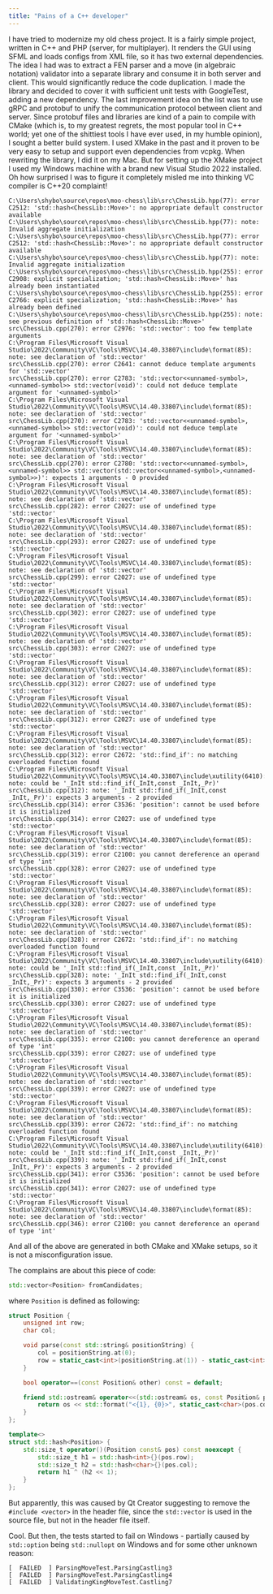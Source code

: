```yaml
---
title: "Pains of a C++ developer"
---
```


I have tried to modernize my old chess project.
It is a fairly simple project, written in C++ and PHP (server, for multiplayer). It renders the GUI using SFML and loads configs from XML file, so it has two external dependencies.
The idea I had was to extract a FEN parser and a move (in algebraic notation) validator into a separate library and consume it in both server and client. This would significantly reduce the code duplication.
I made the library and decided to cover it with sufficient unit tests with GoogleTest, adding a new dependency.
The last improvement idea on the list was to use gRPC and protobuf to unify the communication protocol between client and server.
Since protobuf files and libraries are kind of a pain to compile with CMake (which is, to my greatest regrets, the most popular tool in C++ world; yet one of the shittiest tools I have ever used, in my humble opinion),
I sought a better build system. I used XMake in the past and it proven to be very easy to setup and support even dependencies from vcpkg.
When rewriting the library, I did it on my Mac. But for setting up the XMake project I used my Windows machine with a brand new Visual Studio 2022 installed.
Oh how surprised I was to figure it completely misled me into thinking VC compiler is C++20 complaint!

```
C:\Users\shybo\source\repos\moo-chess\lib\src\ChessLib.hpp(77): error C2512: 'std::hash<ChessLib::Move>': no appropriate default constructor available
C:\Users\shybo\source\repos\moo-chess\lib\src\ChessLib.hpp(77): note: Invalid aggregate initialization
C:\Users\shybo\source\repos\moo-chess\lib\src\ChessLib.hpp(77): error C2512: 'std::hash<ChessLib::Move>': no appropriate default constructor available
C:\Users\shybo\source\repos\moo-chess\lib\src\ChessLib.hpp(77): note: Invalid aggregate initialization
C:\Users\shybo\source\repos\moo-chess\lib\src\ChessLib.hpp(255): error C2908: explicit specialization; 'std::hash<ChessLib::Move>' has already been instantiated
C:\Users\shybo\source\repos\moo-chess\lib\src\ChessLib.hpp(255): error C2766: explicit specialization; 'std::hash<ChessLib::Move>' has already been defined
C:\Users\shybo\source\repos\moo-chess\lib\src\ChessLib.hpp(255): note: see previous definition of 'std::hash<ChessLib::Move>'
src\ChessLib.cpp(270): error C2976: 'std::vector': too few template arguments
C:\Program Files\Microsoft Visual Studio\2022\Community\VC\Tools\MSVC\14.40.33807\include\format(85): note: see declaration of 'std::vector'
src\ChessLib.cpp(270): error C2641: cannot deduce template arguments for 'std::vector'
src\ChessLib.cpp(270): error C2783: 'std::vector<<unnamed-symbol>,<unnamed-symbol>> std::vector(void)': could not deduce template argument for '<unnamed-symbol>'
C:\Program Files\Microsoft Visual Studio\2022\Community\VC\Tools\MSVC\14.40.33807\include\format(85): note: see declaration of 'std::vector'
src\ChessLib.cpp(270): error C2783: 'std::vector<<unnamed-symbol>,<unnamed-symbol>> std::vector(void)': could not deduce template argument for '<unnamed-symbol>'
C:\Program Files\Microsoft Visual Studio\2022\Community\VC\Tools\MSVC\14.40.33807\include\format(85): note: see declaration of 'std::vector'
src\ChessLib.cpp(270): error C2780: 'std::vector<<unnamed-symbol>,<unnamed-symbol>> std::vector(std::vector<<unnamed-symbol>,<unnamed-symbol>>)': expects 1 arguments - 0 provided
C:\Program Files\Microsoft Visual Studio\2022\Community\VC\Tools\MSVC\14.40.33807\include\format(85): note: see declaration of 'std::vector'
src\ChessLib.cpp(282): error C2027: use of undefined type 'std::vector'
C:\Program Files\Microsoft Visual Studio\2022\Community\VC\Tools\MSVC\14.40.33807\include\format(85): note: see declaration of 'std::vector'
src\ChessLib.cpp(293): error C2027: use of undefined type 'std::vector'
C:\Program Files\Microsoft Visual Studio\2022\Community\VC\Tools\MSVC\14.40.33807\include\format(85): note: see declaration of 'std::vector'
src\ChessLib.cpp(299): error C2027: use of undefined type 'std::vector'
C:\Program Files\Microsoft Visual Studio\2022\Community\VC\Tools\MSVC\14.40.33807\include\format(85): note: see declaration of 'std::vector'
src\ChessLib.cpp(302): error C2027: use of undefined type 'std::vector'
C:\Program Files\Microsoft Visual Studio\2022\Community\VC\Tools\MSVC\14.40.33807\include\format(85): note: see declaration of 'std::vector'
src\ChessLib.cpp(303): error C2027: use of undefined type 'std::vector'
C:\Program Files\Microsoft Visual Studio\2022\Community\VC\Tools\MSVC\14.40.33807\include\format(85): note: see declaration of 'std::vector'
src\ChessLib.cpp(312): error C2027: use of undefined type 'std::vector'
C:\Program Files\Microsoft Visual Studio\2022\Community\VC\Tools\MSVC\14.40.33807\include\format(85): note: see declaration of 'std::vector'
src\ChessLib.cpp(312): error C2027: use of undefined type 'std::vector'
C:\Program Files\Microsoft Visual Studio\2022\Community\VC\Tools\MSVC\14.40.33807\include\format(85): note: see declaration of 'std::vector'
src\ChessLib.cpp(312): error C2672: 'std::find_if': no matching overloaded function found
C:\Program Files\Microsoft Visual Studio\2022\Community\VC\Tools\MSVC\14.40.33807\include\xutility(6410): note: could be '_InIt std::find_if(_InIt,const _InIt,_Pr)'
src\ChessLib.cpp(312): note: '_InIt std::find_if(_InIt,const _InIt,_Pr)': expects 3 arguments - 2 provided
src\ChessLib.cpp(314): error C3536: 'position': cannot be used before it is initialized
src\ChessLib.cpp(314): error C2027: use of undefined type 'std::vector'
C:\Program Files\Microsoft Visual Studio\2022\Community\VC\Tools\MSVC\14.40.33807\include\format(85): note: see declaration of 'std::vector'
src\ChessLib.cpp(319): error C2100: you cannot dereference an operand of type 'int'
src\ChessLib.cpp(328): error C2027: use of undefined type 'std::vector'
C:\Program Files\Microsoft Visual Studio\2022\Community\VC\Tools\MSVC\14.40.33807\include\format(85): note: see declaration of 'std::vector'
src\ChessLib.cpp(328): error C2027: use of undefined type 'std::vector'
C:\Program Files\Microsoft Visual Studio\2022\Community\VC\Tools\MSVC\14.40.33807\include\format(85): note: see declaration of 'std::vector'
src\ChessLib.cpp(328): error C2672: 'std::find_if': no matching overloaded function found
C:\Program Files\Microsoft Visual Studio\2022\Community\VC\Tools\MSVC\14.40.33807\include\xutility(6410): note: could be '_InIt std::find_if(_InIt,const _InIt,_Pr)'
src\ChessLib.cpp(328): note: '_InIt std::find_if(_InIt,const _InIt,_Pr)': expects 3 arguments - 2 provided
src\ChessLib.cpp(330): error C3536: 'position': cannot be used before it is initialized
src\ChessLib.cpp(330): error C2027: use of undefined type 'std::vector'
C:\Program Files\Microsoft Visual Studio\2022\Community\VC\Tools\MSVC\14.40.33807\include\format(85): note: see declaration of 'std::vector'
src\ChessLib.cpp(335): error C2100: you cannot dereference an operand of type 'int'
src\ChessLib.cpp(339): error C2027: use of undefined type 'std::vector'
C:\Program Files\Microsoft Visual Studio\2022\Community\VC\Tools\MSVC\14.40.33807\include\format(85): note: see declaration of 'std::vector'
src\ChessLib.cpp(339): error C2027: use of undefined type 'std::vector'
C:\Program Files\Microsoft Visual Studio\2022\Community\VC\Tools\MSVC\14.40.33807\include\format(85): note: see declaration of 'std::vector'
src\ChessLib.cpp(339): error C2672: 'std::find_if': no matching overloaded function found
C:\Program Files\Microsoft Visual Studio\2022\Community\VC\Tools\MSVC\14.40.33807\include\xutility(6410): note: could be '_InIt std::find_if(_InIt,const _InIt,_Pr)'
src\ChessLib.cpp(339): note: '_InIt std::find_if(_InIt,const _InIt,_Pr)': expects 3 arguments - 2 provided
src\ChessLib.cpp(341): error C3536: 'position': cannot be used before it is initialized
src\ChessLib.cpp(341): error C2027: use of undefined type 'std::vector'
C:\Program Files\Microsoft Visual Studio\2022\Community\VC\Tools\MSVC\14.40.33807\include\format(85): note: see declaration of 'std::vector'
src\ChessLib.cpp(346): error C2100: you cannot dereference an operand of type 'int'
```

And all of the above are generated in both CMake and XMake setups, so it is not a misconfiguration issue.

The complains are about this piece of code:

```cpp
std::vector<Position> fromCandidates;
```

where `Position` is defined as following:

```cpp
struct Position {
    unsigned int row;
    char col;

    void parse(const std::string& positionString) {
        col = positionString.at(0);
        row = static_cast<int>(positionString.at(1)) - static_cast<int>('1') + 1;
    }

    bool operator==(const Position& other) const = default;

    friend std::ostream& operator<<(std::ostream& os, const Position& pos) {
        return os << std::format("<{1}, {0}>", static_cast<char>(pos.col), pos.row);
    }
};

template<>
struct std::hash<Position> {
    std::size_t operator()(Position const& pos) const noexcept {
        std::size_t h1 = std::hash<int>{}(pos.row);
        std::size_t h2 = std::hash<char>{}(pos.col);
        return h1 ^ (h2 << 1);
    }
};
```

But apparently, this was caused by Qt Creator suggesting to remove the `#include <vector>` in the header file, since the `std::vector` is used in the source file, but not in the header file itself.

Cool. But then, the tests started to fail on Windows - partially caused by `std::option` being `std::nullopt` on Windows and for some other unknown reason:

```
[  FAILED  ] ParsingMoveTest.ParsingCastling3
[  FAILED  ] ParsingMoveTest.ParsingCastling4
[  FAILED  ] ValidatingKingMoveTest.Castling7
```